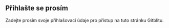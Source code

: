 ## Přihlašte se prosím

Zadejte prosím svoje přihlašovací údaje pro přístup na tuto stránku Gitblitu.
